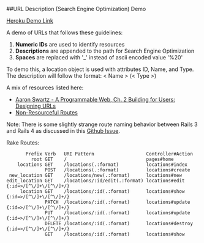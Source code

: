 ##URL Description (Search Engine Optimization) Demo

[Heroku Demo Link](http://url-description-seo.herokuapp.com/)

A demo of URLs that follows these guidelines:

1. **Numeric IDs** are used to identify resources
2. **Descriptions** are appended to the path for Search Engine Optimization
3. **Spaces** are replaced with '_' instead of ascii encoded value '%20'

To demo this, a location object is used with attributes ID, Name, and Type.  The description will follow the format:  < Name > (< Type >)

A mix of resources listed here:

- [Aaron Swartz - A Programmable Web, Ch. 2 Building for Users: Designing URLs](http://www.morganclaypool.com/doi/abs/10.2200/S00481ED1V01Y201302WBE005)
- [Non-Resourceful Routes](http://guides.rubyonrails.org/routing.html#non-resourceful-routes)

Note: There is some slightly strange route naming behavior between Rails 3 and Rails 4 as discussed in this [Github Issue](https://github.com/rails/rails/issues/11602).

Rake Routes:
```
       Prefix Verb   URI Pattern                   Controller#Action
         root GET    /                             pages#home
    locations GET    /locations(.:format)          locations#index
              POST   /locations(.:format)          locations#create
 new_location GET    /locations/new(.:format)      locations#new
edit_location GET    /locations/:id/edit(.:format) locations#edit {:id=>/[^\/]+\/[^\/]+/}
     location GET    /locations/:id(.:format)      locations#show {:id=>/[^\/]+\/[^\/]+/}
              PATCH  /locations/:id(.:format)      locations#update {:id=>/[^\/]+\/[^\/]+/}
              PUT    /locations/:id(.:format)      locations#update {:id=>/[^\/]+\/[^\/]+/}
              DELETE /locations/:id(.:format)      locations#destroy {:id=>/[^\/]+\/[^\/]+/}
              GET    /locations/:id(.:format)      locations#show
```

